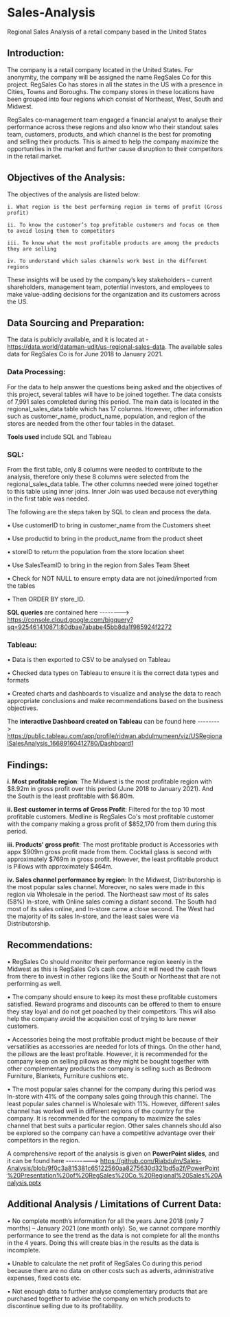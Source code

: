 # Sales-Analysis
Regional Sales Analysis of a retail company based in the United States

## Introduction:
The company is a retail company located in the United States. For anonymity, the company will be assigned the name RegSales Co for this project. RegSales Co has stores in all the states in the US with a presence in Cities, Towns and Boroughs. The company stores in these locations have been grouped into four regions which consist of Northeast, West, South and Midwest.

RegSales co-management team engaged a financial analyst to analyse their performance across these regions and also know who their standout sales team, customers, products, and which channel is the best for promoting and selling their products. This is aimed to help the company maximize the opportunities in the market and further cause disruption to their competitors in the retail market.


## Objectives of the Analysis:
The objectives of the analysis are listed below:
 
 	i. What region is the best performing region in terms of profit (Gross profit) 
  
  	ii. To know the customer’s top profitable customers and focus on them to avoid losing them to competitors
	
	iii. To know what the most profitable products are among the products they are selling 
	
	iv. To understand which sales channels work best in the different regions

These insights will be used by the company’s key stakeholders – current shareholders, management team, potential investors, and employees to make value-adding decisions for the organization and its customers across the US.


## Data Sourcing and Preparation:
The data is publicly available, and it is located at - https://data.world/dataman-udit/us-regional-sales-data. The available sales data for RegSales Co is for June 2018 to January 2021. 

### Data Processing: 
For the data to help answer the questions being asked and the objectives of this project, several tables will have to be joined together. The data consists of 7,991 sales completed during this period. The main data is located in the regional_sales_data table which has 17 columns. However, other information such as customer_name, product_name, population, and region of the stores are needed from the other four tables in the dataset.

**Tools used** include SQL and Tableau

### SQL:

From the first table, only 8 columns were needed to contribute to the analysis, therefore only these 8 columns were selected from the regional_sales_data table. The other columns needed were joined together to this table using inner joins. Inner Join was used because not everything in the first table was needed. 

The following are the steps taken by SQL to clean and process the data.

  •	Use customerID to bring in customer_name from the Customers sheet

  •	Use productid to bring in the product_name from the product sheet

  •	storeID to return the population from the store location sheet 

  •	Use SalesTeamID to bring in the region from Sales Team Sheet
  
  •	Check for NOT NULL to ensure empty data are not joined/imported from the tables
  
  •	Then ORDER BY store_ID.

**SQL queries** are contained here --------> https://console.cloud.google.com/bigquery?sq=925461410871:80dbae7ababe45bb8da1f985924f2272 

### Tableau:

  •	Data is then exported to CSV to be analysed on Tableau
  
  •	Checked data types on Tableau to ensure it is the correct data types and formats 
  
  •	Created charts and dashboards to visualize and analyse the data to reach appropriate conclusions and make recommendations based on the business objectives.

The **interactive Dashboard created on Tableau** can be found here --------> https://public.tableau.com/app/profile/ridwan.abdulmumeen/viz/USRegionalSalesAnalysis_16689160412780/Dashboard1 


## Findings: 
  **i.	Most profitable region**: The Midwest is the most profitable region with $8.92m in gross profit over this period (June 2018 to January 2021). And    the South is the least profitable with $6.80m.

  **ii.	Best customer in terms of Gross Profit**: Filtered for the top 10 most profitable customers. Medline is RegSales Co's most profitable customer with the company making a gross profit of $852,170 from them during this period.

  **iii.	Products’ gross profit**: The most profitable product is Accessories with appx $909m gross profit made from them. Cocktail glass is second with approximately $769m in gross profit. However, the least profitable product is Pillows with approximately $464m.

  **iv.	Sales channel performance by region**: In the Midwest, Distributorship is the most popular sales channel. Moreover, no sales were made in this region via Wholesale in the period. The Northeast saw most of its sales (58%) In-store, with Online sales coming a distant second. The South had most of its sales online, and In-store came a close second. The West had the majority of its sales In-store, and the least sales were via Distributorship.


## Recommendations:
•	RegSales Co should monitor their performance region keenly in the Midwest as this is RegSales Co’s cash cow, and it will need the cash flows from there to invest in other regions like the South or Northeast that are not performing as well.


•	The company should ensure to keep its most these profitable customers satisfied. Reward programs and discounts can be offered to them to ensure they stay loyal and do not get poached by their competitors. This will also help the company avoid the acquisition cost of trying to lure newer customers.


•	Accessories being the most profitable product might be because of their versatilities as accessories are needed for lots of things. On the other hand, the pillows are the least profitable. However, it is recommended for the company keep on selling pillows as they might be bought together with other complementary products the company is selling such as Bedroom Furniture, Blankets, Furniture cushions etc.


•	The most popular sales channel for the company during this period was In-store with 41% of the company sales going through this channel. The least popular sales channel is Wholesale with 11%. However, different sales channel has worked well in different regions of the country for the company. It is recommended for the company to maximize the sales channel that best suits a particular region. Other sales channels should also be explored so the company can have a competitive advantage over their competitors in the region.


A comprehensive report of the analysis is given on **PowerPoint slides**, and it can be found here ---------> https://github.com/Riabdulm/Sales-Analysis/blob/9f0c3a815381c65122560aa8275630d321bd5a2f/PowerPoint%20Presentation%20of%20RegSales%20Co.%20Regional%20Sales%20Analysis.pptx 


## Additional Analysis / Limitations of Current Data:
  •	No complete month’s information for all the years June 2018 (only 7 months) – January 2021 (one month only). So, we cannot compare monthly performance to see the trend as the data is not complete for all the months in the 4 years. Doing this will create bias in the results as the data is incomplete.
  
  •	Unable to calculate the net profit of RegSales Co during this period because there are no data on other costs such as adverts, administrative expenses, fixed costs etc. 
  
  •	Not enough data to further analyse complementary products that are purchased together to advise the company on which products to discontinue selling due to its profitability.
